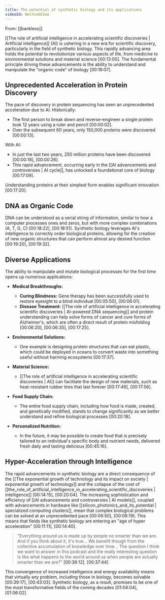 ```yaml
---
title: The potential of synthetic biology and its applications
videoId: NecVve6E2wo
---
```


From: [[bankless]] <br/> 

[[The role of artificial intelligence in accelerating scientific discoveries | Artificial intelligence]] (AI) is ushering in a new era for scientific discovery, particularly in the field of synthetic biology. This rapidly advancing area holds the potential to revolutionize various aspects of life, from medicine to environmental solutions and material science <a class="yt-timestamp" data-t="00:13:00">[00:13:00]</a>. The fundamental principle driving these advancements is the ability to understand and manipulate the "organic code" of biology <a class="yt-timestamp" data-t="00:19:07">[00:19:07]</a>.

## Unprecedented Acceleration in Protein Discovery

The pace of discovery in protein sequencing has seen an unprecedented acceleration due to AI.
Historically:
*   The first person to break down and reverse-engineer a single protein took 12 years using a ruler and pencil <a class="yt-timestamp" data-t="00:00:02">[00:00:02]</a>.
*   Over the subsequent 60 years, only 150,000 proteins were discovered <a class="yt-timestamp" data-t="00:00:13">[00:00:13]</a>.

With AI:
*   In just the last two years, 250 million proteins have been discovered <a class="yt-timestamp" data-t="00:00:18">[00:00:18]</a>, <a class="yt-timestamp" data-t="00:00:26">[00:00:26]</a>.
*   This rapid advancement, occurring early in the [[AI advancements and controversies | AI cycle]], has unlocked a foundational core of biology <a class="yt-timestamp" data-t="00:17:09">[00:17:09]</a>.

Understanding proteins at their simplest form enables significant innovation <a class="yt-timestamp" data-t="00:17:20">[00:17:20]</a>.

## DNA as Organic Code

DNA can be understood as a serial string of information, similar to how a computer processes ones and zeros, but with more complex combinations (A, T, G, C) <a class="yt-timestamp" data-t="00:18:22">[00:18:22]</a>, <a class="yt-timestamp" data-t="00:18:51">[00:18:51]</a>. Synthetic biology leverages AI's intelligence to correctly order biological proteins, allowing for the creation of new organic structures that can perform almost any desired function <a class="yt-timestamp" data-t="00:19:20">[00:19:20]</a>, <a class="yt-timestamp" data-t="00:19:32">[00:19:32]</a>.

## Diverse Applications

The ability to manipulate and mutate biological processes for the first time opens up numerous applications:

*   **Medical Breakthroughs:**
    *   **Curing Blindness:** Gene therapy has been successfully used to restore eyesight to a blind individual <a class="yt-timestamp" data-t="00:05:50">[00:05:50]</a>, <a class="yt-timestamp" data-t="00:06:01">[00:06:01]</a>.
    *   **Disease Treatment:** [[The role of artificial intelligence in accelerating scientific discoveries | AI-powered DNA sequencing]] and protein understanding can help solve forms of cancer and cure forms of Alzheimer's, which are often a direct result of protein misfolding <a class="yt-timestamp" data-t="00:06:20">[00:06:20]</a>, <a class="yt-timestamp" data-t="00:06:35">[00:06:35]</a>, <a class="yt-timestamp" data-t="00:17:25">[00:17:25]</a>.

*   **Environmental Solutions:**
    *   One example is designing protein structures that can eat plastic, which could be deployed in oceans to convert waste into something useful without harming ecosystems <a class="yt-timestamp" data-t="00:17:37">[00:17:37]</a>.

*   **Material Science:**
    *   [[The role of artificial intelligence in accelerating scientific discoveries | AI]] can facilitate the design of new materials, such as heat-resistant rubber tires that last forever <a class="yt-timestamp" data-t="00:17:49">[00:17:49]</a>, <a class="yt-timestamp" data-t="00:17:56">[00:17:56]</a>.

*   **Food Supply Chain:**
    *   The entire food supply chain, including how food is made, created, and genetically modified, stands to change significantly as we better understand and refine biological processes <a class="yt-timestamp" data-t="00:20:18">[00:20:18]</a>.

*   **Personalized Nutrition:**
    *   In the future, it may be possible to create food that is precisely tailored to an individual's specific body and nutrient needs, delivered fresh daily and tasting delicious <a class="yt-timestamp" data-t="00:45:16">[00:45:16]</a>.

## Hyper-Acceleration through Intelligence

The rapid advancements in synthetic biology are a direct consequence of the [[The exponential growth of technology and its impact on society | exponential growth of technology]] and the collapse of the cost of [[the_role_of_artificial_intelligence_in_accelerating_scientific_discoveries | intelligence]] <a class="yt-timestamp" data-t="00:14:15">[00:14:15]</a>, <a class="yt-timestamp" data-t="00:20:04">[00:20:04]</a>. The increasing sophistication and efficiency of [[AI advancements and controversies | AI models]], coupled with advancements in hardware like [[silicon_photonics_and_its_potential | specialized computing clusters]], mean that complex biological problems can be solved at an unprecedented pace <a class="yt-timestamp" data-t="00:06:50">[00:06:50]</a>, <a class="yt-timestamp" data-t="00:09:19">[00:09:19]</a>. This means that fields like synthetic biology are entering an "age of hyper acceleration" <a class="yt-timestamp" data-t="00:11:11">[00:11:11]</a>, <a class="yt-timestamp" data-t="00:14:40">[00:14:40]</a>.

> "Everything around us is made up by people no smarter than we are. And if you think about it, it's true... We benefit though from the collective accumulation of knowledge over time... The question I think we want to answer in this podcast and the really interesting question is like what happens to the world around us when people are actually smarter than we are?" <a class="yt-timestamp" data-t="00:36:12">[00:36:12]</a>, <a class="yt-timestamp" data-t="00:37:44">[00:37:44]</a>

This convergence of increased intelligence and energy availability means that virtually any problem, including those in biology, becomes solvable <a class="yt-timestamp" data-t="00:39:17">[00:39:17]</a>, <a class="yt-timestamp" data-t="00:43:03">[00:43:03]</a>. Synthetic biology, as a result, promises to be one of the most transformative fields of the coming decades <a class="yt-timestamp" data-t="01:04:04">[01:04:04]</a>, <a class="yt-timestamp" data-t="01:06:02">[01:06:02]</a>.